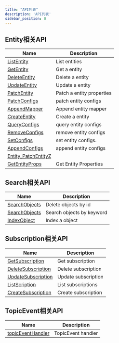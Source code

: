 ```yaml
---
title: "API列表"
description: 'API列表'
sidebar_position: 0
---
```





## Entity相关API

| Name |  Description | 
| ---- |  ----------- | 
| [ListEntity](./method_ListEntity)|  List entities |
| [GetEntity](./method_GetEntity)|  Get a entity |
| [DeleteEntity](./method_DeleteEntity)|  Delete a entity |
| [UpdateEntity](./method_UpdateEntity)|  Update a entity |
| [PatchEntity](./method_PatchEntity)|  Patch a entity properties |
| [PatchConfigs](./method_PatchConfigs)|  patch entity configs |
| [AppendMapper](./method_AppendMapper)|  Append entity mapper |
| [CreateEntity](./method_CreateEntity)|  Create a entity |
| [QueryConfigs](./method_QueryConfigs)|  query entity configs |
| [RemoveConfigs](./method_RemoveConfigs)|  remove entity configs |
| [SetConfigs](./method_SetConfigs)|  set entity configs. |
| [AppendConfigs](./method_AppendConfigs)|  append entity configs |
| [Entity_PatchEntityZ](./method_Entity_PatchEntityZ)|   |
| [GetEntityProps](./method_GetEntityProps)|  Get Entity Properties |


## Search相关API

| Name |  Description | 
| ---- |  ----------- | 
| [SearchObjects](./method_SearchObjects)|  Delete objects by id |
| [SearchObjects](./method_SearchObjects)|  Search objects by keyword |
| [IndexObject](./method_IndexObject)|  Index a object |


## Subscription相关API

| Name |  Description | 
| ---- |  ----------- | 
| [GetSubscription](./method_GetSubscription)|  Get subscription |
| [DeleteSubscription](./method_DeleteSubscription)|  Delete subscription |
| [UpdateSubscription](./method_UpdateSubscription)|  Update subscription |
| [ListScription](./method_ListScription)|  List subscriptions |
| [CreateSubscription](./method_CreateSubscription)|  Create subscription |


## TopicEvent相关API

| Name |  Description | 
| ---- |  ----------- | 
| [topicEventHandler](./method_topicEventHandler)|  TopicEvent handler |
